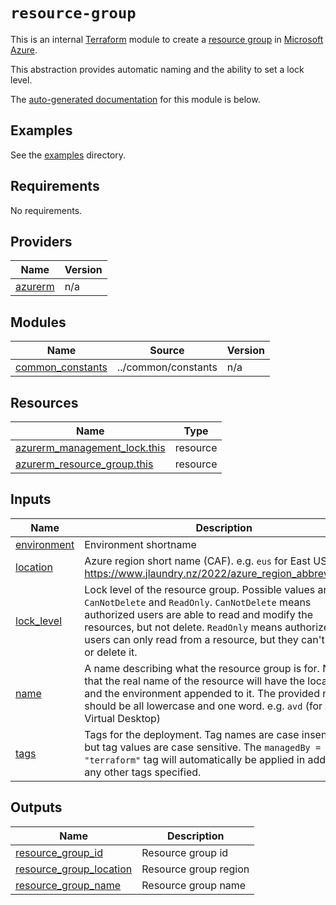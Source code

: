 # `resource-group`

This is an internal [Terraform](https://www.terraform.io/) module to create a [resource group](https://learn.microsoft.com/en-us/azure/azure-resource-manager/management/manage-resource-groups-portal#what-is-a-resource-group) in [Microsoft Azure](https://azure.microsoft.com/en-us).

This abstraction provides automatic naming and the ability to set a lock level.

The [auto-generated documentation](https://github.com/terraform-docs/terraform-docs) for this module is below.

## Examples

See the [examples](examples/README.md) directory.

<!-- BEGIN_TF_DOCS -->

## Requirements

No requirements.

## Providers

| Name                                                         | Version |
| ------------------------------------------------------------ | ------- |
| <a name="provider_azurerm"></a> [azurerm](#provider_azurerm) | n/a     |

## Modules

| Name                                                                                | Source              | Version |
| ----------------------------------------------------------------------------------- | ------------------- | ------- |
| <a name="module_common_constants"></a> [common_constants](#module_common_constants) | ../common/constants | n/a     |

## Resources

| Name                                                                                                                            | Type     |
| ------------------------------------------------------------------------------------------------------------------------------- | -------- |
| [azurerm_management_lock.this](https://registry.terraform.io/providers/hashicorp/azurerm/latest/docs/resources/management_lock) | resource |
| [azurerm_resource_group.this](https://registry.terraform.io/providers/hashicorp/azurerm/latest/docs/resources/resource_group)   | resource |

## Inputs

| Name                                                               | Description                                                                                                                                                                                                                                                                                | Type          | Default | Required |
| ------------------------------------------------------------------ | ------------------------------------------------------------------------------------------------------------------------------------------------------------------------------------------------------------------------------------------------------------------------------------------ | ------------- | ------- | :------: |
| <a name="input_environment"></a> [environment](#input_environment) | Environment shortname                                                                                                                                                                                                                                                                      | `string`      | n/a     |   yes    |
| <a name="input_location"></a> [location](#input_location)          | Azure region short name (CAF). e.g. `eus` for East US. See: https://www.jlaundry.nz/2022/azure_region_abbreviations/                                                                                                                                                                       | `string`      | n/a     |   yes    |
| <a name="input_lock_level"></a> [lock_level](#input_lock_level)    | Lock level of the resource group. Possible values are `CanNotDelete` and `ReadOnly`. `CanNotDelete` means authorized users are able to read and modify the resources, but not delete. `ReadOnly` means authorized users can only read from a resource, but they can't modify or delete it. | `string`      | `""`    |    no    |
| <a name="input_name"></a> [name](#input_name)                      | A name describing what the resource group is for. Note that the real name of the resource will have the location and the environment appended to it. The provided name should be all lowercase and one word. e.g. `avd` (for Azure Virtual Desktop)                                        | `string`      | n/a     |   yes    |
| <a name="input_tags"></a> [tags](#input_tags)                      | Tags for the deployment. Tag names are case insensitive, but tag values are case sensitive. The `managedBy = "terraform"` tag will automatically be applied in addition to any other tags specified.                                                                                       | `map(string)` | `{}`    |    no    |

## Outputs

| Name                                                                                                     | Description           |
| -------------------------------------------------------------------------------------------------------- | --------------------- |
| <a name="output_resource_group_id"></a> [resource_group_id](#output_resource_group_id)                   | Resource group id     |
| <a name="output_resource_group_location"></a> [resource_group_location](#output_resource_group_location) | Resource group region |
| <a name="output_resource_group_name"></a> [resource_group_name](#output_resource_group_name)             | Resource group name   |

<!-- END_TF_DOCS -->
